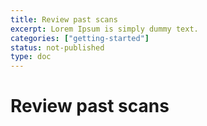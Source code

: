 ```yaml
---
title: Review past scans
excerpt: Lorem Ipsum is simply dummy text.
categories: ["getting-started"]
status: not-published
type: doc
---
```

# Review past scans
